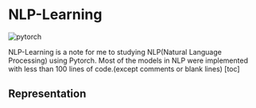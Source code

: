 # NLP-Learning
![pytorch](https://camo.githubusercontent.com/28daa36807d1fdb943ea408df9274e03b5ec28cc/68747470733a2f2f6d656469612d7468756d62732e676f6c64656e2e636f6d2f4f4c717a6d726d77417a59315037536c32396b325439576a4a644d3d2f323030783230302f736d6172742f676f6c64656e2d73746f726167652d70726f64756374696f6e2e73332e616d617a6f6e6177732e636f6d2f746f7069635f696d616765732f65303839313461666131306134313739383933656562303763623565343731332e706e67)

NLP-Learning is a note for me to studying NLP(Natural Language Processing) using Pytorch. Most of the models in NLP were implemented with less than 100 lines of code.(except comments or blank lines)
[toc]

## Representation
